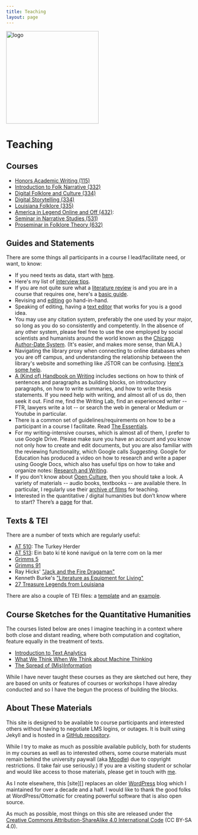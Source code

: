 ```yaml
---
title: Teaching
layout: page
---
```


<img src="{{site.url}}/assets/images/jlnet.png" alt="logo" width="250">

# Teaching

## Courses

* [Honors Academic Writing (115)](courses/115/)
* [Introduction to Folk Narrative (332)](courses/332/)
* [Digital Folklore and Culture (334)](courses/334-cultures/)
* [Digital Storytelling (334)](courses/334-storytelling/)
* [Louisiana Folklore (335)](courses/335/) 
* [America in Legend Online and Off (432)](courses/432/): 
* [Seminar in Narrative Studies (531)](courses/531/)
* [Proseminar in Folklore Theory (632)](courses/632/)


## Guides and Statements

There are some things all participants in a course I lead/facilitate need, or want, to know:

* If you need texts as data, start with [here](guides/data.html). 
* Here's my list of [interview tips](guides/interview_tips.html).
* If you are not quite sure what a [literature review](guides/lit_review.html) is and you are in a course that requires one, here's a [basic guide](guides/lit_review.html).
* Revising and [editing](guides/editing.html) go hand-in-hand.
* Speaking of editing, having a [text editor](guides/editors.html) that works for you is a good idea.
* You may use any citation system, preferably the one used by your major, so long as you do so consistently and competently. In the absence of any other system, please feel free to use the one employed by social scientists and humanists around the world known as the [Chicago Author-Date System](guides/cad.html). (It's easier, and makes more sense, than MLA.)
* Navigating the library proxy when connecting to online databases when you are off campus, and understanding the relationship between the library's website and something like JSTOR can be confusing. [Here's some help](guides/access.html).
* [A (Kind of) Handbook on Writing](guides/writing.html) includes sections on how to think of sentences and paragraphs as building blocks, on introductory paragraphs, on how to write summaries, and how to write thesis statements. If you need help with writing, and almost all of us do, then seek it out. Find me, find the Writing Lab, find an experienced writer -- FTR, lawyers write a lot -- or search the web in general or Medium or Youtube in particular.
* There is a common set of guidelines/requirements on how to be a participant in a course I facilitate. Read [The Essentials](guides/essentials.html).
* For my writing-intensive courses, which is almost all of them, I prefer to use Google Drive. Please make sure you have an account and you know not only how to create and edit documents, but you are also familiar with the reviewing functionality, which Google calls *Suggesting*. Google for Education has produced a video on how to research and write a paper using Google Docs, which also has useful tips on how to take and organize notes: [Research and Writing](https://applieddigitalskills.withgoogle.com/c/college-and-continuing-education/en/research-and-writing/overview.html).
* If you don't know about [Open Culture][], then you should take a look. A variety of materials -- audio books, textbooks -- are available there. In particular, I regularly use their [archive of films][] for teaching.
* Interested in the quantitative / digital humanities but don’t know where to start? There’s a [page](guides/qh.html) for that.

[Open Culture]: http://www.openculture.com
[archive of films]: http://www.openculture.com/freemoviesonline

## Texts & TEI

There are a number of texts which are regularly useful:

- [AT 510](texts/AT_510.html): The Turkey Herder
- [AT 513](texts/AT_513.html): Ein bato ki té koné navigué on la terre com on la mer
- [Grimms 5](texts/grimms_05.html)
- [Grimms 91](texts/grimms_91.html)
- Ray Hicks' ["Jack and the Fire Dragaman"](texts/hicks_2.html)
- Kenneth Burke's ["Literature as Equipment for Living"](texts/Burke_1941.pdf)
- [27 Treasure Legends from Louisiana](texts/legends.html)

There are also a couple of TEI files: a [template](tei/template.tei) and an [example](tei/laudun-20000712-01.tei).

## Course Sketches for the Quantitative Humanities

The courses listed below are ones I imagine teaching in a context where both close and distant reading, where both computation and cogitation, feature equally in the treatment of texts.

* [Introduction to Text Analytics](courses/qh200/index.html)
* [What We Think When We Think about Machine Thinking](courses/qh300/index.html)
* [The Spread of (Mis)Information](courses/qh400/index.html)

While I have never taught these courses as they are sketched out here, they are based on units or features of courses or workshops I have alreday conducted and so I have the begun the process of building the blocks.

## About These Materials

This site is designed to be available to course participants and interested others without having to negotiate LMS logins, or outages. It is built using Jekyll and is hosted in a [GitHub repository][]. 

While I try to make as much as possible available publicly, both for students in my courses as well as to interested others, some course materials must remain behind the university paywall (aka [Moodle][]) due to copyright restrictions. (I take fair use seriously.) If you are a visiting student or scholar and would like access to those materials, please get in touch with [me][].

As I note elsewhere, this [site][] replaces an older [WordPress][] blog which I maintained for over a decade and a half. I would like to thank the good folks at WordPress/Ottomatic for creating powerful software that is also open source. 

As much as possible, most things on this site are released under the [Creative Commons Attribution-ShareAlike 4.0 International Code][cc] (CC BY-SA 4.0).

[GitHub repository]: https://github.com/johnlaudun/jln
[Moodle]: https://moodle.louisiana.edu/
[me]: https://johnlaudun.net/contact.html
[WordPress]: https://wordpress.org/
[cc]: https://creativecommons.org/licenses/by-sa/4.0/
